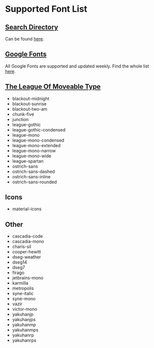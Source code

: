# Supported Font List

## [Search Directory](https://fontsource.github.io/search-directory/)

Can be found [here](https://fontsource.github.io/search-directory/).

## [Google Fonts](https://fonts.google.com/)

All Google Fonts are supported and updated weekly. Find the whole list [here](https://fonts.google.com/).

## [The League Of Moveable Type](https://www.theleagueofmoveabletype.com/)

- blackout-midnight
- blackout-sunrise
- blackout-two-am
- chunk-five
- junction
- league-gothic
- league-gothic-condensed
- league-mono
- league-mono-condensed
- league-mono-extended
- league-mono-narrow
- league-mono-wide
- league-spartan
- ostrich-sans
- ostrich-sans-dashed
- ostrich-sans-inline
- ostrich-sans-rounded

## Icons

- material-icons

## Other

- cascadia-code
- cascadia-mono
- charis-sil
- cooper-hewitt
- dseg-weather
- dseg14
- dseg7
- firago
- jetbrains-mono
- karmilla
- metropolis
- syne-italic
- syne-mono
- vazir
- victor-mono
- yakuhanjp
- yakuhanjps
- yakuhanmp
- yakuhanmps
- yakuhanrp
- yakuhanrps
